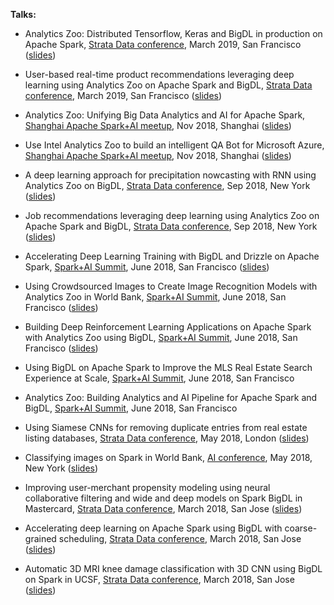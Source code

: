 **Talks:**

* Analytics Zoo: Distributed Tensorflow, Keras and BigDL in production on Apache Spark, [Strata Data conference](https://conferences.oreilly.com/strata/strata-ca), March 2019, San Francisco ([slides](https://github.com/analytics-zoo/analytics-zoo.github.io/blob/master/presentations/Analytics%20Zoo-Distributed%20Tensorflow%2C%20Keras%20and%20BigDL%20in%20production%20on%20Apache%20Spark.pdf))

* User-based real-time product recommendations leveraging deep learning using Analytics Zoo on Apache Spark and BigDL, [Strata Data conference](https://conferences.oreilly.com/strata/strata-ca/public/schedule/detail/73079), March 2019, San Francisco ([slides](https://cdn.oreillystatic.com/en/assets/1/event/290/User-based%20real-time%20product%20recommendations%20leveraging%20deep%20learning%20using%20Analytics%20Zoo%20on%20Apache%20Spark%20and%20BigDL%20Presentation.ppt))

* Analytics Zoo: Unifying Big Data Analytics and AI for Apache Spark, [Shanghai Apache Spark+AI meetup](https://www.meetup.com/Shanghai-Apache-Spark-AI-Meetup/events/255788956/), Nov 2018, Shanghai ([slides](https://github.com/analytics-zoo/analytics-zoo.github.io/blob/master/presentations/Analytics%20Zoo-Unifying%20Big%20Data%20Analytics%20and%20AI%20for%20Apache%20Spark.pdf))

* Use Intel Analytics Zoo to build an intelligent QA Bot for Microsoft Azure, [Shanghai Apache Spark+AI meetup](https://www.meetup.com/Shanghai-Apache-Spark-AI-Meetup/events/255788956/), Nov 2018, Shanghai ([slides](https://github.com/analytics-zoo/analytics-zoo.github.io/blob/master/presentations/Use%20Intel%20Analytics%20Zoo%20to%20build%20an%20intelligent%20QA%20Bot%20for%20Microsoft%20Azure.pdf))

* A deep learning approach for precipitation nowcasting with RNN using Analytics Zoo on BigDL, [Strata Data conference](https://conferences.oreilly.com/strata/strata-ny-2018/public/schedule/detail/69413), Sep 2018, New York ([slides](https://github.com/analytics-zoo/analytics-zoo.github.io/blob/master/presentations/A%20deep%20learning%20approach%20for%20precipitation%20nowcasting%20with%20RNN%20using%20Analytics%20Zoo%20on%20BigDL.pdf))

* Job recommendations leveraging deep learning using Analytics Zoo on Apache Spark and BigDL, [Strata Data conference](https://conferences.oreilly.com/strata/strata-ny-2018/public/schedule/detail/69113), Sep 2018, New York ([slides](https://cdn.oreillystatic.com/en/assets/1/event/278/Job%20recommendations%20leveraging%20deep%20learning%20using%20Analytics%20Zoo%20on%20Apache%20Spark%20and%20BigDL%20Presentation.pdf))

* Accelerating Deep Learning Training with BigDL and Drizzle on Apache Spark, [Spark+AI Summit](https://databricks.com/session/accelerating-deep-learning-training-with-bigdl-and-drizzle-on-apache-spark), June 2018, San Francisco ([slides](https://github.com/analytics-zoo/analytics-zoo.github.io/blob/master/presentations/Accelerating%20deep%20learning%20on%20apache%20spark%20Using%20BigDL%20with%20coarse-grained%20scheduling.pdf))

* Using Crowdsourced Images to Create Image Recognition Models with Analytics Zoo in World Bank, [Spark+AI Summit](https://databricks.com/session/using-crowdsourced-images-to-create-image-recognition-models-with-bigdl), June 2018, San Francisco ([slides](https://github.com/analytics-zoo/analytics-zoo.github.io/blob/master/presentations/Using%20Crowdsourced%20Images%20to%20Create%20Image%20Recognition%20Models%20with%20Analytics%20Zoo%20using%20BigDL.pdf))

* Building Deep Reinforcement Learning Applications on Apache Spark with Analytics Zoo using BigDL, [Spark+AI Summit](https://databricks.com/session/building-deep-reinforcement-learning-applications-on-apache-spark-using-bigdl), June 2018, San Francisco ([slides](https://github.com/analytics-zoo/analytics-zoo.github.io/blob/master/presentations/Building%20Deep%20Reinforcement%20Learning%20Applications%20on%20Apache%20Spark%20with%20Analytics%20Zoo%20using%20BigDL.pdf))

* Using BigDL on Apache Spark to Improve the MLS Real Estate Search Experience at Scale, [Spark+AI Summit](https://databricks.com/session/using-bigdl-on-apache-spark-to-improve-the-mls-real-estate-search-experience-at-scale), June 2018, San Francisco

* Analytics Zoo: Building Analytics and AI Pipeline for Apache Spark and BigDL, [Spark+AI Summit](https://databricks.com/session/analytics-zoo-building-analytics-and-ai-pipeline-for-apache-spark-and-bigdl), June 2018, San Francisco

* Using Siamese CNNs for removing duplicate entries from real estate listing databases, [Strata Data conference](https://conferences.oreilly.com/strata/strata-eu-2018/public/schedule/detail/65518), May 2018, London ([slides](https://cdn.oreillystatic.com/en/assets/1/event/267/Using%20Siamese%20CNNs%20for%20removing%20duplicate%20entries%20from%20real%20estate%20listing%20databases%20Presentation.pdf))

* Classifying images on Spark in World Bank, [AI conference](https://conferences.oreilly.com/artificial-intelligence/ai-ny-2018/public/schedule/detail/64939), May 2018, New York ([slides](https://cdn.oreillystatic.com/en/assets/1/event/280/Classifying%20images%20in%20Spark%20Presentation.pdf))

* Improving user-merchant propensity modeling using neural collaborative filtering and wide and deep models on Spark BigDL in Mastercard, [Strata Data conference](https://conferences.oreilly.com/strata/strata-ca-2018/public/schedule/detail/63897), March 2018, San Jose ([slides](https://cdn.oreillystatic.com/en/assets/1/event/269/Improving%20user-merchant%20propensity%20modeling%20using%20neural%20collaborative%20filtering%20and%20wide%20and%20deep%20models%20on%20Spark%20BigDL%20at%20scale%20Presentation.pdf))

* Accelerating deep learning on Apache Spark using BigDL with coarse-grained scheduling, [Strata Data conference](https://conferences.oreilly.com/strata/strata-ca-2018/public/schedule/detail/63960), March 2018, San Jose ([slides](https://cdn.oreillystatic.com/en/assets/1/event/269/Accelerating%20deep%20learning%20on%20Apache%20Spark%20using%20BigDL%20with%20coarse-grained%20scheduling%20Presentation.pptx))

* Automatic 3D MRI knee damage classification with 3D CNN using BigDL on Spark in UCSF, [Strata Data conference](https://conferences.oreilly.com/strata/strata-ca-2018/public/schedule/detail/64023), March 2018, San Jose ([slides](https://cdn.oreillystatic.com/en/assets/1/event/269/Automatic%203D%20MRI%20knee%20damage%20classification%20with%203D%20CNN%20using%20BigDL%20on%20Spark%20Presentation.pdf))






























